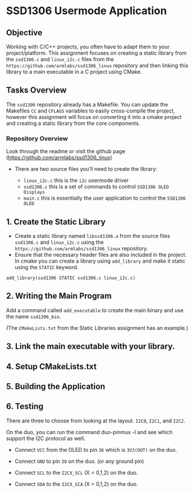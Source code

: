 # SSD1306 Usermode Application

## Objective
Working with C/C++ projects, you often have to adapt them to your project/platform. This assignment focuses on creating a static library from the `ssd1306.c` and `linux_i2c.c` files from the `https://github.com/armlabs/ssd1306_linux` repository and then linking this library to a main executable in a C project using CMake.

## Tasks Overview
The `ssd1306` repository already has a Makefile. You can update the Makefiles `CC` and `CFLAGS` variables to easily cross-compile the project, however this assignment will focus on converting it into a cmake project and creating a static library from the core components.

### Repository Overview
Look through the readme or visit the github page (https://github.com/armlabs/ssd1306_linux)
* There are two source files you’ll need to create the library:

    * `linux_i2c.c` this is the `i2c` usermode driver
    * `ssd1306.c` this is a set of commands to control `SSD1306 OLED Displays`
    * `main.c` this is essentially the user application to control the `SSD1306 OLED`

## 1. Create the Static Library
* Create a static library named `libssd1306.a` from the source files `ssd1306.c` and `linux_i2c.c` using the `https://github.com/armlabs/ssd1306_linux` repository.
* Ensure that the necessary header files are also included in the project.
In cmake you can create a library using `add_library` and make it static using the `STATIC` keyword.

`add_library(ssd1306 STATIC ssd1306.c linux_i2c.c)`

## 2. Writing the Main Program
Add a command called `add_executable` to create the main binary and use the name `ssd1306_bin`.

(The `CMakeLists.txt` from the Static Libraries assignment has an example.)
## 3. Link the main executable with your library.
## 4. Setup CMakeLists.txt
## 5. Building the Application
## 6. Testing
There are three to choose from looking at the layout. `I2C0`, `I2C1`, and `I2C2`.

On the duo, you can run the command duo-pinmux -l and see which support the I2C protocol as well.

* Connect `VCC` from the OLED to pin `36` which is `3V3(OUT)` on the duo.

* Connect `GND` to pin `38` on the duo. (or any ground pin)

* Connect `SCL` to the `I2CX_SCL` (X = 0,1,2) on the duo.

* Connect `SDA` to the `I2CX_SCA` (X = 0,1,2) on the duo.
